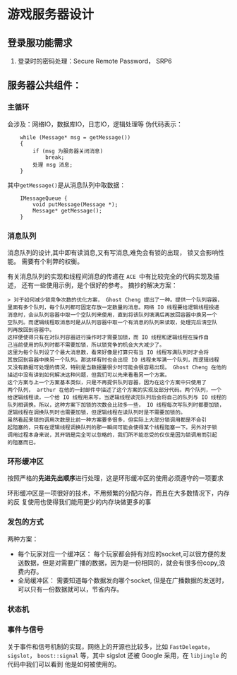 # 游戏服务器设计

## 登录服功能需求
   1. 登录时的密码处理：Secure Remote Password， SRP6

## 服务器公共组件：

###  主循环
会涉及：网络IO，数据库IO，日志IO，逻辑处理等 
伪代码表示：

```
    while (Message* msg = getMessage())
    {
        if (msg 为服务器关闭消息)
            break;
        处理 msg 消息;
    }
```

其中`getMessage()`是从消息队列中取数据：
```
    IMessageQueue {
        void putMessage(Message *);
        Message* getMessage();
    }
```

###  消息队列
消息队列的设计,其中即有读消息,又有写消息,难免会有锁的出现， 锁又会影响性能。
需要有个利弊的权衡。

有关消息队列的实现和线程间消息的传递在 `ACE `中有比较完全的代码实现及描述，
还有一些使用示例，是个很好的参考。
摘抄的解决方案： 

    > 对于如何减少锁竞争次数的优化方案， Ghost Cheng 提出了一种。提供一个队列容器，
    里面有多个队列，每个队列都可固定存放一定数量的消息。网络 IO 线程要给逻辑线程投递
    消息时，会从队列容器中取一个空队列来使用，直到将该队列填满后再放回容器中换另一个
    空队列。而逻辑线程取消息时是从队列容器中取一个有消息的队列来读取，处理完后清空队
    列再放回到容器中。
    这样便使得只有在对队列容器进行操作时才需要加锁，而 IO 线程和逻辑线程在操作自
    己当前使用的队列时都不需要加锁，所以锁竞争的机会大大减少了。
    这里为每个队列设了个最大消息数，看来好像是打算只有当 IO 线程写满队列时才会将
    其放回到容器中换另一个队列。那这样有时也会出现 IO 线程未写满一个队列，而逻辑线程
    又没有数据可处理的情况，特别是当数据量很少时可能会很容易出现。 Ghost Cheng 在他的
    描述中没有讲到如何解决这种问题，但我们可以先来看看另一个方案。
    这个方案与上一个方案基本类似，只是不再提供队列容器，因为在这个方案中只使用了
    两个队列， arthur 在他的一封邮件中描述了这个方案的实现及部分代码。两个队列，一个
    给逻辑线程读，一个给 IO 线程用来写，当逻辑线程读完队列后会将自己的队列与 IO 线程的
    队列相调换。所以，这种方案下加锁的次数会比较多一些， IO 线程每次写队列时都要加锁，
    逻辑线程在调换队列时也需要加锁，但逻辑线程在读队列时是不需要加锁的。
    虽然看起来锁的调用次数是比前一种方案要多很多，但实际上大部分锁调用都是不会引
    起阻塞的，只有在逻辑线程调换队列的那一瞬间可能会使得某个线程阻塞一下。另外对于锁
    调用过程本身来说，其开销是完全可以忽略的，我们所不能忍受的仅仅是因为锁调用而引起
    的阻塞而已。


### 环形缓冲区

按照严格的**先进先出顺序**进行处理，这是环形缓冲区的使用必须遵守的一项要求

环形缓冲区是一项很好的技术，不用频繁的分配内存，而且在大多数情况下，内存的反
复使用也使得我们能用更少的内存块做更多的事

###  发包的方式
两种方案：
- 每个玩家对应一个缓冲区：
每个玩家都会持有对应的socket,可以很方便的发送数据，但是对需要广播的数据，因为是一份相同的，就会有很多份copy,浪费内存。
- 全局缓冲区：
    需要知道每个数据发向哪个socket, 但是在广播数据的发送时，可以只有一份数据就可以，节省内存。

###  状态机

### 事件与信号 
关于事件和信号机制的实现，网络上的开源也比较多，比如 `FastDelegate`， `sigslot`，
`boost::signal` 等，其中 sigslot 还被 Google 采用，在 `libjingle` 的代码中我们可以看到
他是如何被使用的。

